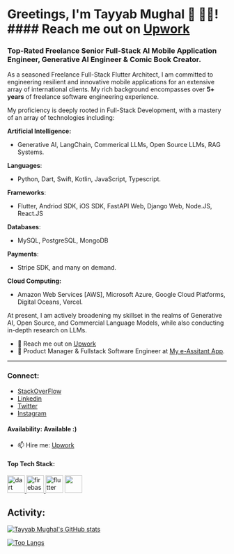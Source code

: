 # Greetings, I'm Tayyab Mughal 👋 👨‍💻!  #### Reach me out on [Upwork](https://www.upwork.com/freelancers/~01d478bbabdfa2e861)
### Top-Rated Freelance Senior Full-Stack AI Mobile Application Engineer, Generative AI Engineer & Comic Book Creator.

As a seasoned Freelance Full-Stack Flutter Architect, I am committed to engineering resilient and innovative mobile applications for an extensive array of international clients. 
My rich background encompasses over **5+ years** of freelance software engineering experience.

My proficiency is deeply rooted in Full-Stack Development, with a mastery of an array of technologies including:

**Artificial Intelligence:** 
- Generative AI, LangChain, Commerical LLMs, Open Source LLMs, RAG Systems. 

**Languages**: 
- Python, Dart, Swift, Kotlin, JavaScript, Typescript.

**Frameworks**: 
- Flutter, Andriod SDK, iOS SDK, FastAPI Web, Django Web, Node.JS, React.JS

**Databases**: 
- MySQL, PostgreSQL, MongoDB

**Payments**:
- Stripe SDK, and many on demand. 

**Cloud Computing:** 
- Amazon Web Services [AWS], Microsoft Azure, Google Cloud Platforms, Digital Oceans, Vercel.

At present, I am actively broadening my skillset in the realms of Generative AI, Open Source, and Commercial Language Models, while also conducting in-depth research on LLMs.

- 🔭 Reach me out on [Upwork](https://www.upwork.com/freelancers/~01d478bbabdfa2e861)
- 🔭 Product Manager & Fullstack Software Engineer at [My e-Assitant App](https://myeassistant.app/).
***

### Connect: 
- [StackOverFlow](https://stackoverflow.com/users/7155849/mr-tayyab-mughal)
- [Linkedin](https://www.linkedin.com/in/mrtayyabmughal/)
- [Twitter](https://twitter.com/wodatoki/)
- [Instagram](https://www.instagram.com/wodatoki/)

#### Availability: Available :)
- 📫 Hire me: [Upwork](https://www.upwork.com/freelancers/~01d478bbabdfa2e861)
#### Top Tech Stack:

<a href="https://dart.dev" target="_blank"> <img src="https://www.vectorlogo.zone/logos/dartlang/dartlang-icon.svg" alt="dart" width="40" height="40"/> </a> <a href="https://firebase.google.com/" target="_blank"> <img src="https://www.vectorlogo.zone/logos/firebase/firebase-icon.svg" alt="firebase" width="40" height="40"/> </a> <a href="https://flutter.dev" target="_blank"> <img src="https://www.vectorlogo.zone/logos/flutterio/flutterio-icon.svg" alt="flutter" width="40" height="40"/></a> <a href = "https://riverpod.dev/" tarrget = "_blank"> <img src = "https://riverpod.dev/img/logo.svg" height = "40" width = "40"/> </a>

## Activity:
[![Tayyab Mughal's GitHub stats](https://github-readme-stats.vercel.app/api?username=tayyabmughal676)](https://github.com/tayyabmughal676/github-readme-stats)

[![Top Langs](https://github-readme-stats.vercel.app/api/top-langs/?username=tayyabmughal676&layout=compact)](https://github.com/tayyabmughal676/github-readme-stats)
